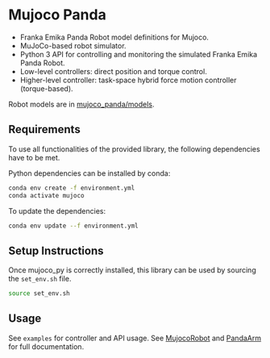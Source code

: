 # Mujoco Panda

- Franka Emika Panda Robot model definitions for Mujoco.
- MuJoCo-based robot simulator.
- Python 3 API for controlling and monitoring the simulated Franka Emika Panda Robot.
- Low-level controllers: direct position and torque control.
- Higher-level controller: task-space hybrid force motion controller (torque-based).

Robot models are in [mujoco_panda/models](mujoco_panda/models).

## Requirements

To use all functionalities of the provided library, the following dependencies have to be met.

<!-- - [mujoco_py](https://github.com/openai/mujoco-py)
- numpy (`pip install numpy`)
- scipy (`pip install scipy`) -->
<!-- - quaternion (`pip install numpy-quaternion`)
- tkinter (`apt-get install python3-tk) (only for visualised debugging`) -->
Python dependencies can be installed by conda:
```sh
conda env create -f environment.yml
conda activate mujoco
```

To update the dependencies:
```sh
conda env update --f environment.yml
```

## Setup Instructions

Once mujoco_py is correctly installed, this library can be used by sourcing the `set_env.sh` file.

```bash
source set_env.sh
```

## Usage

See `examples` for controller and API usage. See [MujocoRobot](mujoco_panda/mujoco_robot.py) and [PandaArm](mujoco_panda/panda_robot.py) for full documentation.
